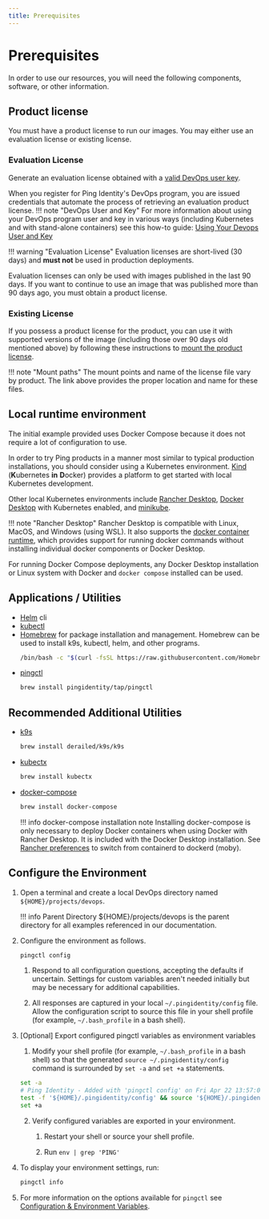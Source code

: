 ```yaml
---
title: Prerequisites
---
```

# Prerequisites

In order to use our resources, you will need the following components, software, or other information.

## Product license

You must have a product license to run our images. You may either use an evaluation license or existing license.
### Evaluation License

Generate an evaluation license obtained with a [valid DevOps user key](../how-to/devopsRegistration.md).  

When you register for Ping Identity's DevOps program, you are issued credentials that automate the process of retrieving an evaluation product license.
!!! note "DevOps User and Key"
    For more information about using your DevOps program user and key in various ways (including Kubernetes and with stand-alone containers) see this how-to guide: [Using Your Devops User and Key](../how-to/devopsUserKey.md)

!!! warning "Evaluation License"
    Evaluation licenses are short-lived (30 days) and **must not** be used in production deployments.

Evaluation licenses can only be used with images published in the last 90 days.  If you want to continue to use an image that was published more than 90 days ago, you must obtain a product license.

### Existing License

If you possess a product license for the product, you can use it with supported versions of the image (including those over 90 days old mentioned above) by following these instructions to [mount the product license](../how-to/existingLicense.md).

!!! note "Mount paths"
    The mount points and name of the license file vary by product.  The link above provides the proper location and name for these files.

## Local runtime environment

The initial example provided uses Docker Compose because it does not require a lot of configuration to use.

In order to try Ping products in a manner most similar to typical production installations, you should consider using a Kubernetes environment. [Kind](https://kind.sigs.k8s.io/) (**K**ubernetes **in** **D**ocker) provides a platform to get started with local Kubernetes development.

Other local Kubernetes environments include [Rancher Desktop](https://rancherdesktop.io), [Docker Desktop](https://www.docker.com/products/docker-desktop/) with Kubernetes enabled, and [minikube](https://minikube.sigs.k8s.io/docs/).

!!! note "Rancher Desktop"
    Rancher Desktop is compatible with Linux, MacOS, and Windows (using WSL). It also supports the [docker container runtime](https://docs.rancherdesktop.io/preferences#container-runtime), which provides support for running docker commands without installing individual docker components or Docker Desktop.  

For running Docker Compose deployments, any Docker Desktop installation or Linux system with Docker and `docker compose` installed can be used.

## Applications / Utilities
* [Helm](https://helm.sh/docs/intro/install/) cli
* [kubectl](https://kubernetes.io/docs/reference/generated/kubectl/kubectl-commands)
* [Homebrew](https://brew.sh) for package installation and management.  Homebrew can be used to install k9s, kubectl, helm, and other programs.
   ```sh
   /bin/bash -c "$(curl -fsSL https://raw.githubusercontent.com/Homebrew/install/HEAD/install.sh)"
   ```
* [pingctl](../tools/pingctlUtil.md#installation)
   ```sh
   brew install pingidentity/tap/pingctl
   ```
## Recommended Additional Utilities

* [k9s](https://k9scli.io/)
    ```sh
    brew install derailed/k9s/k9s
    ```
* [kubectx](https://github.com/ahmetb/kubectx)
    ```sh
    brew install kubectx
    ```
* [docker-compose](https://docs.docker.com/compose/install/)
    ```sh
    brew install docker-compose
    ```

    !!! info docker-compose installation note
          Installing docker-compose is only necessary to deploy Docker containers when using Docker with Rancher Desktop. It is included with the Docker Desktop installation.
 See [Rancher preferences](https://docs.rancherdesktop.io/preferences#container-runtime) to switch from containerd to dockerd (moby).

## Configure the Environment

1. Open a terminal and create a local DevOps directory named `${HOME}/projects/devops`.

    !!! info Parent Directory
        ${HOME}/projects/devops is the parent directory for all examples referenced in our documentation.

2. Configure the environment as follows.

      ```sh
      pingctl config
      ```

      1. Respond to all configuration questions, accepting the defaults if uncertain. Settings for custom variables aren't needed initially but may be necessary for additional capabilities.
   
      2. All responses are captured in your local `~/.pingidentity/config` file. Allow the configuration script to source this file in your shell profile (for example, `~/.bash_profile` in a bash shell).
   
3. [Optional] Export configured pingctl variables as environment variables

      1. Modify your shell profile (for example, `~/.bash_profile` in a bash shell) so that the generated `source ~/.pingidentity/config` command is surrounded by `set -a` and `set +a` statements.

      ```sh
      set -a
      # Ping Identity - Added with 'pingctl config' on Fri Apr 22 13:57:04 MDT 2022
      test -f '${HOME}/.pingidentity/config' && source '${HOME}/.pingidentity/config'
      set +a
      ```

      2. Verify configured variables are exported in your environment.

            1. Restart your shell or source your shell profile.

            2. Run `env | grep 'PING'`

4. To display your environment settings, run:

      ```sh
      pingctl info
      ```

5. For more information on the options available for ```pingctl``` see [Configuration & Environment Variables](configVars.md).
